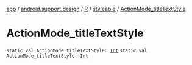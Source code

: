 [app](../../../index.md) / [android.support.design](../../index.md) / [R](../index.md) / [styleable](index.md) / [ActionMode_titleTextStyle](.)

# ActionMode_titleTextStyle

`static val ActionMode_titleTextStyle: `[`Int`](https://kotlinlang.org/api/latest/jvm/stdlib/kotlin/-int/index.html)
`static val ActionMode_titleTextStyle: `[`Int`](https://kotlinlang.org/api/latest/jvm/stdlib/kotlin/-int/index.html)